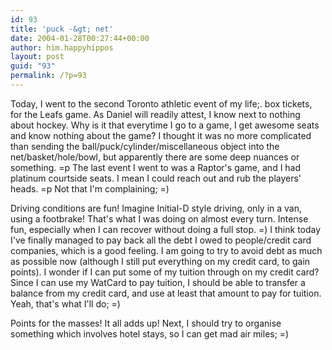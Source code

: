 ```yaml
---
id: 93
title: 'puck -&gt; net'
date: 2004-01-28T00:27:44+00:00
author: him.happyhippos
layout: post
guid: "93"
permalink: /?p=93
---
```

Today, I went to the second Toronto athletic event of my life;. box tickets, for the Leafs game. As Daniel will readily attest, I know next to nothing about hockey. Why is it that everytime I go to a game, I get awesome seats and know nothing about the game? I thought it was no more complicated than sending the ball/puck/cylinder/miscellaneous object into the net/basket/hole/bowl, but apparently there are some deep nuances or something. =p The last event I went to was a Raptor's game, and I had platinum courtside seats. I mean I could reach out and rub the players' heads. =p Not that I'm complaining; =)

Driving conditions are fun! Imagine Initial-D style driving, only in a van, using a footbrake! That's what I was doing on almost every turn. Intense fun, especially when I can recover without doing a full stop. =) I think today I've finally managed to pay back all the debt I owed to people/credit card companies, which is a good feeling. I am going to try to avoid debt as much as possible now (although I still put everything on my credit card, to gain points). I wonder if I can put some of my tuition through on my credit card? Since I can use my WatCard to pay tuition, I should be able to transfer a balance from my credit card, and use at least that amount to pay for tuition. Yeah, that's what I'll do; =)
  
  
Points for the masses! It all adds up! Next, I should try to organise something which involves hotel stays, so I can get mad air miles; =)